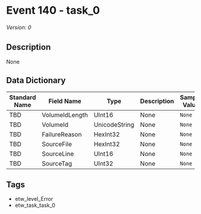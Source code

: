 # Event 140 - task_0
###### Version: 0

## Description
None

## Data Dictionary
|Standard Name|Field Name|Type|Description|Sample Value|
|---|---|---|---|---|
|TBD|VolumeIdLength|UInt16|None|`None`|
|TBD|VolumeId|UnicodeString|None|`None`|
|TBD|FailureReason|HexInt32|None|`None`|
|TBD|SourceFile|HexInt32|None|`None`|
|TBD|SourceLine|UInt16|None|`None`|
|TBD|SourceTag|UInt32|None|`None`|

## Tags
* etw_level_Error
* etw_task_task_0